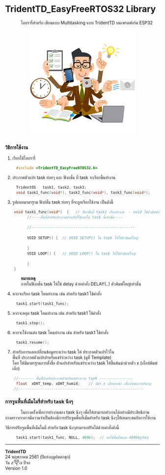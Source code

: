 TridentTD_EasyFreeRTOS32 Library
===

&nbsp;&nbsp;&nbsp;&nbsp;&nbsp;&nbsp;&nbsp;&nbsp;&nbsp;&nbsp;&nbsp;&nbsp;
ไลบรารี่สำหรับ เขียนแบบ Multitasking แบบ TridentTD บนเพรตฟอร์ม ESP32  

<p align="center">
  <img src="Picture.png" alt="image"/>
</p>  

### วิธีการใช้งาน  

1. เรียกใช้ไลบรารี่  
```c  
     #include <TridentTD_EasyFreeRTOS32.h>
``` 
2. ประกาศตัวแปร task ย่อยๆ และ ฟังกชั่น ที่ task จะเรียกขึ้นทำงาน  
```c  
     TridentOS   task1, task2, task3;
     void task1_func(void*), task2_func(void*), task3_func(void*);
```
3. รูปแบบมาตรฐาน ฟังก์ชั่น task ย่อยๆ ที่จะถูกเรียกใช้งาน เป็นดังนี้  
```c
    void task1_func(void*)  {   // ฟังกชั่นที่ task1 เรียกทำงาน  - void ใช้ตัวพิมพ์เล็ก
          //----พื้นที่สำหรับประกาศตัวแปรที่ใช้ภายใน task นี้เท่านั้น----

          //-----------------------------------------------

          VOID SETUP() {  // VOID SETUP() ใน task ให้ใช้ตัวพิมพ์ใหญ่

          }
          VOID LOOP() {   // VOID LOOP() ใน task ให้ใช้ตัวพิมพ์ใหญ่

          }
    }

```
&nbsp;&nbsp;&nbsp;&nbsp;&nbsp;&nbsp;&nbsp;&nbsp;&nbsp;&nbsp;&nbsp;&nbsp;
**หมายเหตุ**  
&nbsp;&nbsp;&nbsp;&nbsp;&nbsp;&nbsp;&nbsp;&nbsp;&nbsp;&nbsp;&nbsp;&nbsp;
ภายในฟังกชั่น task ให้ใช้ delay ด้วยคำสั่ง DELAY(..) ตัวพิมพ์ใหญ่เท่านั้น  

4. หากจะเรียก task ไหนทำงาน เช่น สำหรับ task1 ใช้คำสั่ง  
```c
     task1.start(task1_func);
```
5. หากจะหยุด task ไหนทำงาน เช่น สำหรับ task1 ใช้คำสั่ง  
```c
     task1.stop();
```
6. หากจะใช้งานต่อ task ไหนทำงาน เช่น สำหรับ task1 ใช้คำสั่ง  
```c
     task1.resume();
```

7. สำหรับการแลกเปลี่ยนข้อมูลระหว่าง task ให้ ประกาศตัวแปรไว้ใน  
พื้นที่ ประกาศตัวแปรสำหรับแชร์ระหว่าง task (ดูที่ Template)  
โดย ให้มีมาตรฐานการตั้งชื่อ ตัวแปรสำหรับแชร์ระหว่าง task ให้ขึ้นต้นนำด้วยตัว x (เอ็กซ์พิมพ์เล็ก)

```c
    //------- พื้นที่สำหรับประกาศตัวแปรแชร์ระหว่าง task ---------------
     float  xDHT_temp, xDHT_humid;    // มีตัว x เล็กนำหน้า เพื่อง่ายต่อการสังเกตุ
    //---------------------------------------------------------
```

### การจูนพื้นที่เม็มโมรี่สำหรับ task นึงๆ
&nbsp;&nbsp;&nbsp;&nbsp;&nbsp;&nbsp;&nbsp;&nbsp;&nbsp;&nbsp;&nbsp;&nbsp;
ในบางครั้งเพื่อการทำงานของ task นึงๆ เพื่อให้สามารถทำงานได้อย่างมีประสิทธิภาพ   
บางคราวเราอาจมีความจำเป็นต้องมีการปรับจูนพื้นที่เม็มสำหรับ task นึงๆให้เหมาะสมกับการใช้งาน  
  
วิธีการปรับจูนพื้นที่เม็มโมมี่ สำหรับ task นึงๆสามารถปรับได้ด้วยคำสั่งดังนี้  
```c
     task1.start(task1_func, NULL, 4096);  // ขอใช้พื้นที่ขนาด 4096bytes
```


-----
**TridentTD**  
24 พฤษภาคม 2561 (ปีแห่งฤดูฝนตกชุก)  
วัน ๕᧪๗ ปีจอ  
Version 1.0  

